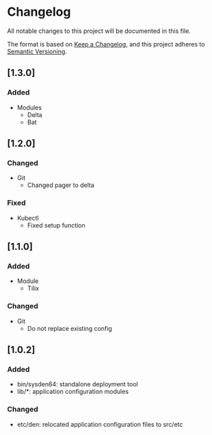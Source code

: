 # Changelog

All notable changes to this project will be documented in this file.

The format is based on [Keep a Changelog](https://keepachangelog.com/en/1.0.0/),
and this project adheres to [Semantic Versioning](https://semver.org/spec/v2.0.0.html).

## [1.3.0]

### Added

- Modules
  - Delta
  - Bat

## [1.2.0]

### Changed

- Git
  - Changed pager to delta

### Fixed

- Kubectl
  - Fixed setup function

## [1.1.0]

### Added

- Module
  - Tilix

### Changed

- Git
  - Do not replace existing config

## [1.0.2]

### Added

- bin/sysden64: standalone deployment tool
- lib/*: application configuration modules

### Changed

- etc/den: relocated application configuration files to src/etc
